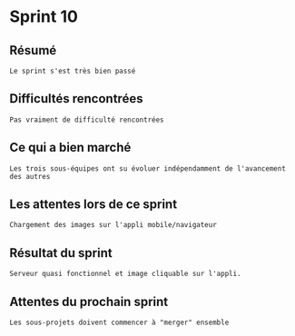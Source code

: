 # Sprint 10

## Résumé 

	Le sprint s'est très bien passé

## Difficultés rencontrées

	Pas vraiment de difficulté rencontrées

## Ce qui a bien marché

	Les trois sous-équipes ont su évoluer indépendamment de l'avancement des autres

## Les attentes lors de ce sprint

	Chargement des images sur l'appli mobile/navigateur

## Résultat du sprint

	Serveur quasi fonctionnel et image cliquable sur l'appli.

## Attentes du prochain sprint

	Les sous-projets doivent commencer à "merger" ensemble
	
